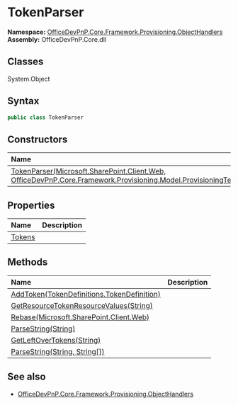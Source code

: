 # TokenParser

**Namespace:** [OfficeDevPnP.Core.Framework.Provisioning.ObjectHandlers](OfficeDevPnP.Core.Framework.Provisioning.ObjectHandlers.md)  
**Assembly:** OfficeDevPnP.Core.dll  
## Classes
System.Object  
## Syntax
```C#
public class TokenParser
```
## Constructors
|**Name**|**Description**|
|:-----|:-----|
| [TokenParser(Microsoft.SharePoint.Client.Web, OfficeDevPnP.Core.Framework.Provisioning.Model.ProvisioningTemplate)](TokenParserconstructor1details.md) | 
## Properties
|**Name**|**Description**|
|:-----|:-----|
| [Tokens](TokenParser.Tokens.md) | 
## Methods
|**Name**|**Description**|
|:-----|:-----|
| [AddToken(TokenDefinitions.TokenDefinition)](TokenParserAddTokenTokenDefinitions.TokenDefinition.md) | 
| [GetResourceTokenResourceValues(String)](TokenParserGetResourceTokenResourceValuesString.md) | 
| [Rebase(Microsoft.SharePoint.Client.Web)](TokenParserRebaseMicrosoft.SharePoint.Client.Web.md) | 
| [ParseString(String)](TokenParserParseStringString.md) | 
| [GetLeftOverTokens(String)](TokenParserGetLeftOverTokensString.md) | 
| [ParseString(String, String[])](TokenParserParseStringStringString[].md) | 
## See also
- [OfficeDevPnP.Core.Framework.Provisioning.ObjectHandlers](OfficeDevPnP.Core.Framework.Provisioning.ObjectHandlers.md)
